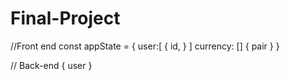 # Final-Project
//Front end
const appState = {
    user:[
        {
            id, 
        }
    ]
     currency: []
    {
        pair
    }
}

// Back-end
{
    user
}
